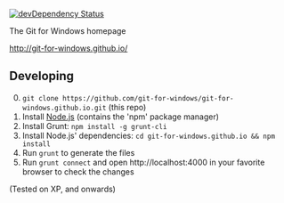 [![devDependency Status](https://david-dm.org/git-for-windows/git-for-windows.github.io/dev-status.png)](https://david-dm.org/git-for-windows/git-for-windows.github.io#info=devDependencies)

The Git for Windows homepage

http://git-for-windows.github.io/


## Developing

0. `git clone https://github.com/git-for-windows/git-for-windows.github.io.git` (this repo) 
1. Install [Node.js](http://nodejs.org/) (contains the 'npm' package manager)
2. Install Grunt: `npm install -g grunt-cli`
3. Install Node.js' dependencies: `cd git-for-windows.github.io && npm install`
4. Run `grunt` to generate the files
5. Run `grunt connect` and open http://localhost:4000
   in your favorite browser to check the changes

(Tested on XP, and onwards)
